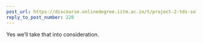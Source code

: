 ```yaml
---
post_url: https://discourse.onlinedegree.iitm.ac.in/t/project-2-tds-solver-discussion-thread/169029/230
reply_to_post_number: 228
---
```

Yes we’ll take that into consideration.